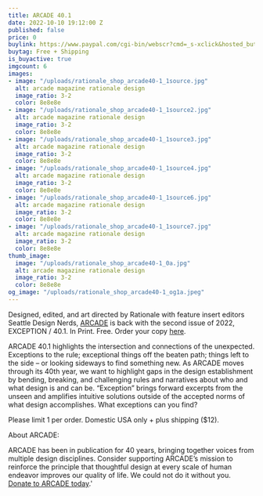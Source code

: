 ```yaml
---
title: ARCADE 40.1
date: 2022-10-10 19:12:00 Z
published: false
price: 0
buylink: https://www.paypal.com/cgi-bin/webscr?cmd=_s-xclick&hosted_button_id=RDRM7GD55BDYG
buytag: Free + Shipping
is_buyactive: true
imgcount: 6
images:
- image: "/uploads/rationale_shop_arcade40-1_1source.jpg"
  alt: arcade magazine rationale design
  image_ratio: 3-2
  color: 8e8e8e
- image: "/uploads/rationale_shop_arcade40-1_1source2.jpg"
  alt: arcade magazine rationale design
  image_ratio: 3-2
  color: 8e8e8e
- image: "/uploads/rationale_shop_arcade40-1_1source3.jpg"
  alt: arcade magazine rationale design
  image_ratio: 3-2
  color: 8e8e8e
- image: "/uploads/rationale_shop_arcade40-1_1source4.jpg"
  alt: arcade magazine rationale design
  image_ratio: 3-2
  color: 8e8e8e
- image: "/uploads/rationale_shop_arcade40-1_1source6.jpg"
  alt: arcade magazine rationale design
  image_ratio: 3-2
  color: 8e8e8e
- image: "/uploads/rationale_shop_arcade40-1_1source7.jpg"
  alt: arcade magazine rationale design
  image_ratio: 3-2
  color: 8e8e8e
thumb_image:
  image: "/uploads/rationale_shop_arcade40-1_0a.jpg"
  alt: arcade magazine rationale design
  image_ratio: 3-2
  color: 8e8e8e
og_image: "/uploads/rationale_shop_arcade40-1_og1a.jpeg"
---
```


Designed, edited, and art directed by Rationale with feature insert editors Seattle Design Nerds, [ARCADE](https://arcadenw.org/) is back with the second issue of 2022, EXCEPTION / 40.1. In Print. Free. 
Order your copy [here](https://rationale-design.com/shop/arcade-40-dot-1/).


ARCADE 40.1 highlights the intersection and connections of the unexpected. Exceptions to the rule; exceptional things off the beaten path; things left to the side – or looking sideways to find something new. As ARCADE moves through its 40th year, we want to highlight gaps in the design establishment by bending, breaking, and challenging rules and narratives about who and what design is and can be. “Exception” brings forward excerpts from the unseen and amplifies intuitive solutions outside of the accepted norms of what design accomplishes. What exceptions can you find?

Please limit 1 per order. Domestic USA only + plus shipping ($12).

About ARCADE:

ARCADE has been in publication for 40 years, bringing together voices from multiple design disciplines. Consider supporting ARCADE’s mission to reinforce the principle that thoughtful design at every scale of human endeavor improves our quality of life. We could not do it without you. 
[Donate to ARCADE today](https://arcadenw.org/donate).'